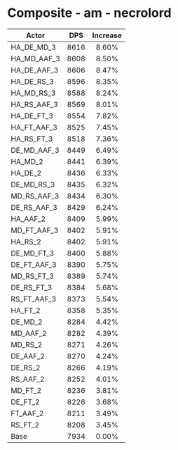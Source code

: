 # Composite - am - necrolord
| Actor | DPS | Increase |
|---|:---:|:---:|
|HA_DE_MD_3|8616|8.60%|
|HA_MD_AAF_3|8608|8.50%|
|HA_DE_AAF_3|8606|8.47%|
|HA_DE_RS_3|8596|8.35%|
|HA_MD_RS_3|8588|8.24%|
|HA_RS_AAF_3|8569|8.01%|
|HA_DE_FT_3|8554|7.82%|
|HA_FT_AAF_3|8525|7.45%|
|HA_RS_FT_3|8518|7.36%|
|DE_MD_AAF_3|8449|6.49%|
|HA_MD_2|8441|6.39%|
|HA_DE_2|8436|6.33%|
|DE_MD_RS_3|8435|6.32%|
|MD_RS_AAF_3|8434|6.30%|
|DE_RS_AAF_3|8429|6.24%|
|HA_AAF_2|8409|5.99%|
|MD_FT_AAF_3|8402|5.91%|
|HA_RS_2|8402|5.91%|
|DE_MD_FT_3|8400|5.88%|
|DE_FT_AAF_3|8390|5.75%|
|MD_RS_FT_3|8389|5.74%|
|DE_RS_FT_3|8384|5.68%|
|RS_FT_AAF_3|8373|5.54%|
|HA_FT_2|8358|5.35%|
|DE_MD_2|8284|4.42%|
|MD_AAF_2|8282|4.39%|
|MD_RS_2|8271|4.26%|
|DE_AAF_2|8270|4.24%|
|DE_RS_2|8266|4.19%|
|RS_AAF_2|8252|4.01%|
|MD_FT_2|8236|3.81%|
|DE_FT_2|8226|3.68%|
|FT_AAF_2|8211|3.49%|
|RS_FT_2|8208|3.45%|
|Base|7934|0.00%|
